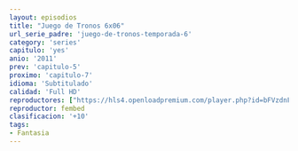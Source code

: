```yaml
---
layout: episodios
title: "Juego de Tronos 6x06"
url_serie_padre: 'juego-de-tronos-temporada-6'
category: 'series'
capitulo: 'yes'
anio: '2011'
prev: 'capitulo-5'
proximo: 'capitulo-7'
idioma: 'Subtitulado'
calidad: 'Full HD'
reproductores: ["https://hls4.openloadpremium.com/player.php?id=bFVzdnFtbTRVZFI2TjFYc0dKMkJ6dDZJcWhEcEtwNVd4dXNKVDJ6MGlYWWMvRlFjZkxIR0J2a1BuMFJDSE9vY3JaMHl4aFhsdlJINmdaeHJRSmVnYXc9PQ&sub=https://sub.cuevana2.io/vtt-sub/sub7/Game.Of.Thrones.S06E06.vtt"]
reproductor: fembed
clasificacion: '+10'
tags:
- Fantasia
---
```












